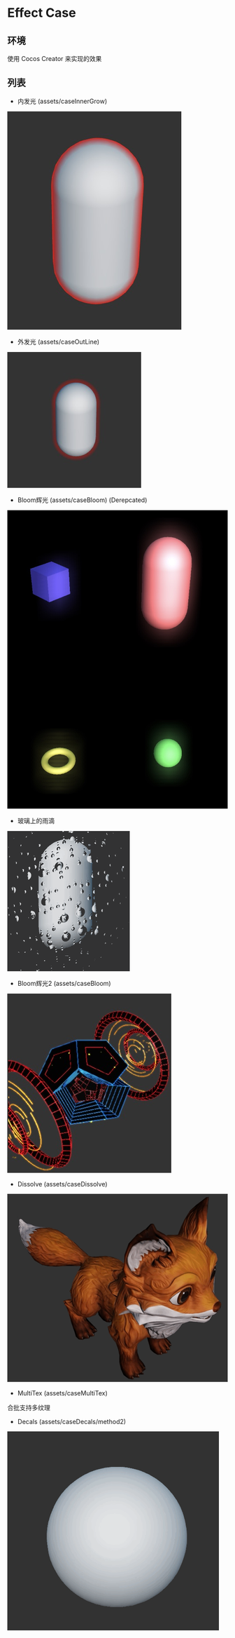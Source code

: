 # Effect Case

## 环境

使用 Cocos Creator 来实现的效果

## 列表

* 内发光 (assets/caseInnerGrow)

![内发光](./doc/images/outline2.jpg)

* 外发光 (assets/caseOutLine)

![内发光](./doc/images/outline1.jpg)

* Bloom辉光 (assets/caseBloom) (Derepcated)

![Bloom辉光](./doc/images/bloom1.png)

* 玻璃上的雨滴

![雨滴](./doc/images/rainOnWindow.gif)

* Bloom辉光2 (assets/caseBloom)

![Bloom辉光2](./doc/images/bloom2.png)

* Dissolve (assets/caseDissolve)

![Dissolve消融](./doc/images/dissolve1.gif)

* MultiTex (assets/caseMultiTex)

合批支持多纹理

* Decals (assets/caseDecals/method2)

![Decals贴花](./doc/images/decal.gif)

